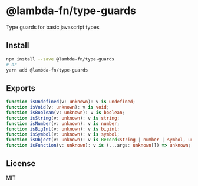 # @lambda-fn/type-guards

Type guards for basic javascript types

## Install

```bash
npm install --save @lambda-fn/type-guards
# or
yarn add @lambda-fn/type-guards
```

## Exports

```typescript
function isUndefined(v: unknown): v is undefined;
function isVoid(v: unknown): v is void;
function isBoolean(v: unknown): v is boolean;
function isString(v: unknown): v is string;
function isNumber(v: unknown): v is number;
function isBigInt(v: unknown): v is bigint;
function isSymbol(v: unknown): v is symbol;
function isObject(v: unknown): v is Record<string | number | symbol, unknown>;
function isFunction(v: unknown): v is (...args: unknown[]) => unknown;
```

## License

MIT
